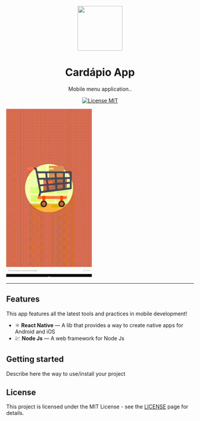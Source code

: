 
<h1 align="center">
<br>
  <img src="https://user-images.githubusercontent.com/18700076/81877477-999d3200-955b-11ea-9a45-ffaca6e2a77b.png"
 height="120" width="120">
<br>
<br>
Cardápio App
</h1>

<p align="center">Mobile menu application..</p>

<p align="center">
  <a href="https://opensource.org/licenses/MIT">
    <img src="https://img.shields.io/badge/License-MIT-blue.svg" alt="License MIT">
  </a>
</p>

![aplicação](https://github.com/MailsonSilva/CardapioApp/blob/master/app.gif)

<hr />

## Features
[//]: # (Add the features of your project here:)
This app features all the latest tools and practices in mobile development!


- ⚛️ **React Native** — A lib that provides a way to create native apps for Android and iOS
- 💹 **Node Js** — A web framework for Node Js

## Getting started

Describe here the way to use/install your project


## License

This project is licensed under the MIT License - see the [LICENSE](https://opensource.org/licenses/MIT) page for details.
